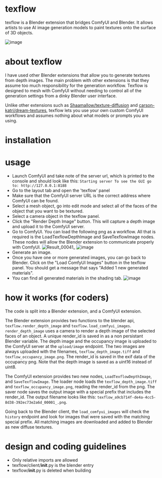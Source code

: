 # texflow

texflow is a Blender extension that bridges ComfyUI and Blender. 
It allows artists to use AI image generation models to paint textures onto the surface of
3D objects. 

![image](https://github.com/user-attachments/assets/f12dac59-39a4-45e2-87aa-c6733b5ec5cd)


# about texflow

I have used other Blender extensions that allow you to generate textures from depth images. 
The main problem with other extensions is that they assume too much responsibility for the generation workflow. 
Texflow is designed to mesh with ComfyUI without needing to control all of the generation settings from a dinky Blender user interface.  

Unlike other extensions such as [Shaamallow/texture-diffusion](https://github.com/Shaamallow/texture-diffusion) and [carson-katri/dream-textures](https://github.com/carson-katri/dream-textures), texflow lets you use your own custom ComfyUI workflows and assumes nothing about what models or prompts you are using.


# installation


# usage

* Launch ComfyUI and take note of the server url, which is printed to the console and should look like this: `Starting server To see the GUI go to: http://127.0.0.1:8188`
* Go to the layout tab and open the 'texflow' panel
* Make sure that the ComfyUI server URL is the correct address where ComfyUI can be found.
* Select a mesh object, go into edit mode and select all of the faces of the object that you want to be textured.
* Select a camera object in the texflow panel.
* Click the "Render Depth Image" button. This will capture a depth image and upload it to the ComfyUI server.
* Go to ComfyUI. You can load the following png as a workflow. All that is required is the LoadTexflowDepthImage and SaveTexflowImage nodes. These nodes will allow the Blender extension to communicate properly with ComfyUI.
![Result_00041_](https://github.com/user-attachments/assets/0e412ae2-d7d1-4ab6-a8b4-e7406c508167)
![image](https://github.com/user-attachments/assets/1bee1c70-0abb-497d-b1e0-96d2ccf2ad96)
* Generate an image.
* Once you have one or more generated images, you can go back to Blender. Click on the "Load ComfyUI Images" button in the texflow panel. You should get a message that says "Added 1 new generated materials".
* You can find all generated materials in the shading tab. 
![image](https://github.com/user-attachments/assets/505a8dca-bc94-4c4e-9411-2be90406d51a)


# how it works (for coders)

The code is split into a Blender extension, and a ComfyUI extension. 

The Blender extension provides two functions to the blender api, `texflow.render_depth_image` and `texflow.load_comfyui_images`. 
`render_depth_image` uses a camera to render a depth image of the selected faces of an object. A unique render_id is saved in as a non persistant Blender variable. The depth image and the occupancy image is uploaded to the ComfyUI server at the `upload/image` endpoint. 
The two images are always uploaded with the filenames, `texflow_depth_image.tiff` and `texflow_occupancy_image.png`. The render_id is saved in the exif data of the occupancy png. Note that the depth image is saved as a uint16 instead of uint8.

The ComfyUI extension provides two new nodes, `LoadTexflowDepthImage`, and `SaveTexflowImage`. The loader node loads the `texflow_depth_image.tiff` and `texflow_occupancy_image.png`, reading the render_id from the png. The saver node saves the output image with a special prefix that includes the render_id. The output filename looks like this: `texflow_a9cb714f-de4a-4cc5-8d38-392ec73e2a6d_00001_.png`. 

Going back to the Blender client, the `load_comfyui_images` will check the `history` endpoint and look for images that were saved with the matching special prefix. All matching images are downloaded and added to Blender as new diffuse textures.

# design and coding guidelines

* Only relative imports are allowed
* texflow/client/__init__.py is the blender entry
* texflow/__init__.py is deleted when building
